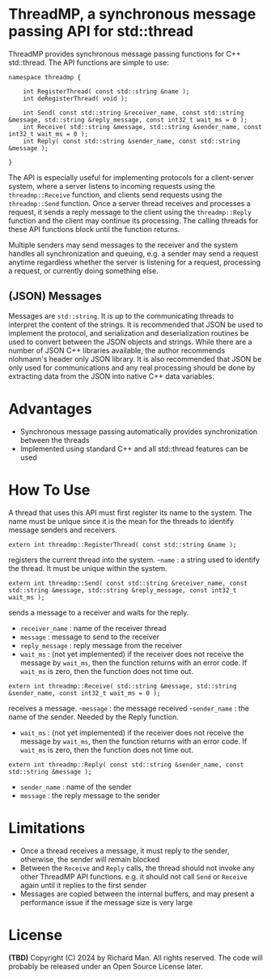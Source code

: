 # ThreadMP, a synchronous message passing API for std::thread
ThreadMP provides synchronous message passing functions for C++ std::thread. The API functions are simple to use:

```
namespace threadmp {

    int RegisterThread( const std::string &name );
    int deRegisterThread( void );

    int Send( const std::string &receiver_name, const std::string &message, std::string &reply_message, const int32_t wait_ms = 0 );
    int Receive( std::string &message, std::string &sender_name, const int32_t wait_ms = 0 );
    int Reply( const std::string &sender_name, const std::string &message );

}
```

The API is especially useful for implementing protocols for a client-server system, where a server listens to incoming requests using the `threadmp::Receive` function, and clients send requests using the `threadmp::Send` function. Once a server thread receives and processes a request, it sends a reply message to the client using the `threadmp::Reply` function and the client may continue its processing. The calling threads for these API functions block until the function returns.

Multiple senders may send messages to the receiver and the system handles all synchronization and queuing, e.g. a sender may send a request anytime regardless whether the server is listening for a request, processing a request, or  currently doing something else. 

## (JSON) Messages
Messages are `std::string`. It is up to the communicating threads to interpret the content of the strings. It is recommended that JSON be used to implement the protocol, and serialization and deserialization routines be used to convert between the JSON objects and strings. While there are a number of JSON C++ libraries available, the author recommends nlohmann's header only JSON library. It is also recommended that JSON be only used for communications and any real processing should be done by extracting data from the JSON into native C++ data variables.

# Advantages
- Synchronous message passing automatically provides synchronization between the threads
- Implemented using standard C++ and all std::thread features can be used

# How To Use
A thread that uses this API must first register its name to the system. The name must be unique since it is the mean for the threads to identify message senders and receivers.

`extern int threadmp::RegisterThread( const std::string &name );`

registers the current thread into the system.
-`name` : a string used to identify the thread. It must be unique within the system.

`extern int threadmp::Send( const std::string &receiver_name, const std::string &message, std::string &reply_message, const int32_t wait_ms );`

sends a message to a receiver and waits for the reply.
- `receiver_name` : name of the receiver thread
- `message` : message to send to the receiver
- `reply_message` : reply message from the receiver
- `wait_ms` : (not yet implemented) if the receiver does not receive the message by `wait_ms`, then the function returns with an error code. If `wait_ms` is zero, then the function does not time out.

`extern int threadmp::Receive( std::string &message, std::string &sender_name, const int32_t wait_ms = 0 );`

receives a message.
-`message` : the message received
-`sender_name` : the name of the sender. Needed by the Reply function.
- `wait_ms` : (not yet implemented) if the receiver does not receive the message by `wait_ms`, then the function returns with an error code. If `wait_ms` is zero, then the function does not time out.

`extern int threadmp::Reply( const std::string &sender_name, const std::string &message );`

- `sender_name` : name of the sender
- `message` : the reply message to the sender

# Limitations
- Once a thread receives a message, it must reply to the sender, otherwise, the sender will remain blocked
- Between the `Receive` and `Reply` calls, the thread should not invoke any other ThreadMP API functions. e.g. it should not call `Send` or `Receive` again until it replies to the first sender
- Messages are copied between the internal buffers, and may present a performance issue if the message size is very large

# License
**(TBD)**
Copyright (C) 2024 by Richard Man. All rights reserved. The code will probably be released under an Open Source License later.
